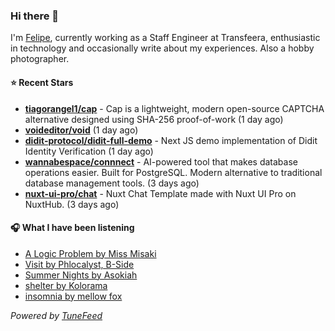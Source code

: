 ### Hi there 👋

I'm [Felipe](https://felipevm.com), currently working as a Staff Engineer at Transfeera, enthusiastic in technology and occasionally write about my experiences. Also a hobby photographer.

#### ⭐ Recent Stars
- **[tiagorangel1/cap](https://github.com/tiagorangel1/cap)** - Cap is a lightweight, modern open-source CAPTCHA alternative designed using SHA-256 proof-of-work (1 day ago)
- **[voideditor/void](https://github.com/voideditor/void)** (1 day ago)
- **[didit-protocol/didit-full-demo](https://github.com/didit-protocol/didit-full-demo)** - Next JS demo implementation of Didit Identity Verification (1 day ago)
- **[wannabespace/connnect](https://github.com/wannabespace/connnect)** - AI-powered tool that makes database operations easier. Built for PostgreSQL. Modern alternative to traditional database management tools. (3 days ago)
- **[nuxt-ui-pro/chat](https://github.com/nuxt-ui-pro/chat)** - Nuxt Chat Template made with Nuxt UI Pro on NuxtHub. (3 days ago)

#### 🎧 What I have been listening
- [A Logic Problem by Miss Misaki](https://open.spotify.com/track/48mBkW6fjxqZtPskOIgiBZ)
- [Visit by Phlocalyst, B-Side](https://open.spotify.com/track/3WyADPGAnvUkAt6dR9pL0B)
- [Summer Nights by Asokiah](https://open.spotify.com/track/08fWv17k9llzVRJ4hxq2aX)
- [shelter by Kolorama](https://open.spotify.com/track/2RyZjcwgW7X3eMm38hZ0zo)
- [insomnia by mellow fox](https://open.spotify.com/track/2uAq0cR3Oaa83DJfrv9h4k)

_Powered by [TuneFeed](https://tunefeed.app?ref=github.com)_
